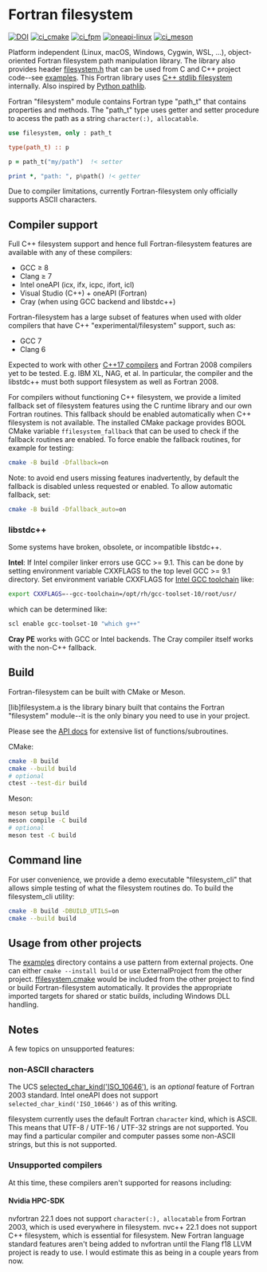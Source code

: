 # Fortran filesystem

[![DOI](https://zenodo.org/badge/433875623.svg)](https://zenodo.org/badge/latestdoi/433875623)
[![ci_cmake](https://github.com/scivision/fortran-filesystem/actions/workflows/ci_cmake.yml/badge.svg)](https://github.com/scivision/fortran-filesystem/actions/workflows/ci_cmake.yml)
[![ci_fpm](https://github.com/scivision/fortran-filesystem/actions/workflows/ci_fpm.yml/badge.svg)](https://github.com/scivision/fortran-filesystem/actions/workflows/ci_fpm.yml)
[![oneapi-linux](https://github.com/scivision/fortran-filesystem/actions/workflows/oneapi-linux.yml/badge.svg)](https://github.com/scivision/fortran-filesystem/actions/workflows/oneapi-linux.yml)
[![ci_meson](https://github.com/scivision/fortran-filesystem/actions/workflows/ci_meson.yml/badge.svg)](https://github.com/scivision/fortran-filesystem/actions/workflows/ci_meson.yml)

Platform independent (Linux, macOS, Windows, Cygwin, WSL, ...), object-oriented Fortran filesystem path manipulation library.
The library also provides header
[filesystem.h](./src/filesystem.h)
that can be used from C and C++ project code--see
[examples](./examples).
This Fortran library uses
[C++ stdlib filesystem](https://en.cppreference.com/w/cpp/filesystem)
internally.
Also inspired by
[Python pathlib](https://docs.python.org/3/library/pathlib.html).

Fortran "filesystem" module contains Fortran type "path_t" that contains properties and methods.
The "path_t" type uses getter and setter procedure to access the path as a string `character(:), allocatable`.

```fortran
use filesystem, only : path_t

type(path_t) :: p

p = path_t("my/path")  !< setter

print *, "path: ", p%path() !< getter
```

Due to compiler limitations, currently Fortran-filesystem only officially supports ASCII characters.

## Compiler support

Full C++ filesystem support and hence full Fortran-filesystem features are available with any of these compilers:

* GCC &ge; 8
* Clang &ge; 7
* Intel oneAPI (icx, ifx, icpc, ifort, icl)
* Visual Studio (C++) + oneAPI (Fortran)
* Cray (when using GCC backend and libstdc++)

Fortran-filesystem has a large subset of features when used with older compilers that have C++ "experimental/filesystem" support, such as:

* GCC 7
* Clang 6

Expected to work with other
[C++17 compilers](https://en.cppreference.com/w/cpp/compiler_support)
and Fortran 2008 compilers yet to be tested.
E.g. IBM XL, NAG, et al.
In particular, the compiler and the libstdc++ must both support filesystem as well as Fortran 2008.

For compilers without functioning C++ filesystem, we provide a limited fallback set of filesystem features using the C runtime library and our own Fortran routines.
This fallback should be enabled automatically when C++ filesystem is not available.
The installed CMake package provides BOOL CMake variable `ffilesystem_fallback` that can be used to check if the fallback routines are enabled.
To force enable the fallback routines, for example for testing:

```sh
cmake -B build -Dfallback=on
```

Note: to avoid end users missing features inadvertently, by default the fallback is disabled unless requested or enabled.
To allow automatic fallback, set:

```sh
cmake -B build -Dfallback_auto=on
```

### libstdc++

Some systems have broken, obsolete, or incompatible libstdc++.

**Intel**: If Intel compiler linker errors use GCC >= 9.1.
This can be done by setting environment variable CXXFLAGS to the top level GCC >= 9.1 directory.
Set environment variable CXXFLAGS for
[Intel GCC toolchain](https://www.intel.com/content/www/us/en/develop/documentation/oneapi-dpcpp-cpp-compiler-dev-guide-and-reference/top/compiler-reference/compiler-options/compiler-option-details/compatibility-options/gcc-toolchain.html)
like:

```sh
export CXXFLAGS=--gcc-toolchain=/opt/rh/gcc-toolset-10/root/usr/
```

which can be determined like:

```sh
scl enable gcc-toolset-10 "which g++"
```

**Cray PE** works with GCC or Intel backends.
The Cray compiler itself works with the non-C++ fallback.

## Build

Fortran-filesystem can be built with CMake or Meson.

[lib]filesystem.a is the library binary built that contains the Fortran "filesystem" module--it is the only binary you need to use in your project.

Please see the [API docs](./API.md) for extensive list of functions/subroutines.

CMake:

```sh
cmake -B build
cmake --build build
# optional
ctest --test-dir build
```

Meson:

```sh
meson setup build
meson compile -C build
# optional
meson test -C build
```

## Command line

For user convenience, we provide a demo executable "filesystem_cli" that allows simple testing of what the filesystem routines do.
To build the filesystem_cli utility:

```sh
cmake -B build -DBUILD_UTILS=on
cmake --build build
```

## Usage from other projects

The [examples](./examples) directory contains a use pattern from external projects.
One can either `cmake --install build` or use ExternalProject from the other project.
[ffilesystem.cmake](./cmake/ffilesystem.cmake) would be included from the other project to find or build Fortran-filesystem automatically.
It provides the appropriate imported targets for shared or static builds, including Windows DLL handling.

## Notes

A few topics on unsupported features:

### non-ASCII characters

The UCS
[selected_char_kind('ISO_10646')](https://gcc.gnu.org/onlinedocs/gfortran/SELECTED_005fCHAR_005fKIND.html),
is an *optional* feature of Fortran 2003 standard.
Intel oneAPI does not support `selected_char_kind('ISO_10646')` as of this writing.

filesystem currently uses the default Fortran `character` kind, which is ASCII.
This means that UTF-8 / UTF-16 / UTF-32 strings are not supported.
You may find a particular compiler and computer passes some non-ASCII strings, but this is not supported.

### Unsupported compilers

At this time, these compilers aren't supported for reasons including:

#### Nvidia HPC-SDK

nvfortran 22.1 does not support `character(:), allocatable` from Fortran 2003, which is used everywhere in filesystem.
nvc++ 22.1 does not support C++ filesystem, which is essential for filesystem.
New Fortran language standard features aren't being added to nvfortran until the Flang f18 LLVM project is ready to use. I would estimate this as being in a couple years from now.
